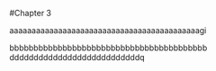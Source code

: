 #Chapter 3


aaaaaaaaaaaaaaaaaaaaaaaaaaaaaaaaaaaaaaaaaaagi


bbbbbbbbbbbbbbbbbbbbbbbbbbbbbbbbbbbbbbbbb
dddddddddddddddddddddddddddq